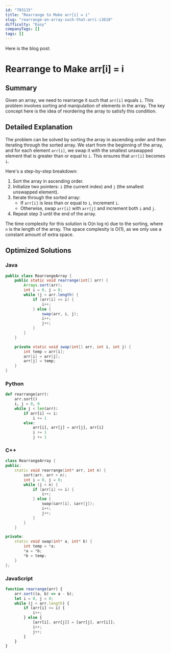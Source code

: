 ```yaml
---
id: "703115"
title: "Rearrange to Make arr[i] = i"
slug: "rearrange-an-array-such-that-arri-i3618"
difficulty: "Easy"
companyTags: []
tags: []
---
```


Here is the blog post:

# Rearrange to Make arr[i] = i
## Summary
Given an array, we need to rearrange it such that `arr[i]` equals `i`. This problem involves sorting and manipulation of elements in the array. The key concept here is the idea of reordering the array to satisfy this condition.

## Detailed Explanation
The problem can be solved by sorting the array in ascending order and then iterating through the sorted array. We start from the beginning of the array, and for each element `arr[i]`, we swap it with the smallest unswapped element that is greater than or equal to `i`. This ensures that `arr[i]` becomes `i`.

Here's a step-by-step breakdown:

1. Sort the array in ascending order.
2. Initialize two pointers: `i` (the current index) and `j` (the smallest unswapped element).
3. Iterate through the sorted array:
	* If `arr[i]` is less than or equal to `i`, increment `i`.
	* Otherwise, swap `arr[i]` with `arr[j]` and increment both `i` and `j`.
4. Repeat step 3 until the end of the array.

The time complexity for this solution is O(n log n) due to the sorting, where `n` is the length of the array. The space complexity is O(1), as we only use a constant amount of extra space.

## Optimized Solutions
### Java
```java
public class RearrangeArray {
    public static void rearrange(int[] arr) {
        Arrays.sort(arr);
        int i = 0, j = 0;
        while (j < arr.length) {
            if (arr[i] <= i) {
                i++;
            } else {
                swap(arr, i, j);
                i++;
                j++;
            }
        }
    }

    private static void swap(int[] arr, int i, int j) {
        int temp = arr[i];
        arr[i] = arr[j];
        arr[j] = temp;
    }
}
```

### Python
```python
def rearrange(arr):
    arr.sort()
    i, j = 0, 0
    while j < len(arr):
        if arr[i] <= i:
            i += 1
        else:
            arr[i], arr[j] = arr[j], arr[i]
            i += 1
            j += 1
```

### C++
```cpp
class RearrangeArray {
public:
    static void rearrange(int* arr, int n) {
        sort(arr, arr + n);
        int i = 0, j = 0;
        while (j < n) {
            if (arr[i] <= i) {
                i++;
            } else {
                swap(&arr[i], &arr[j]);
                i++;
                j++;
            }
        }
    }

private:
    static void swap(int* a, int* b) {
        int temp = *a;
        *a = *b;
        *b = temp;
    }
};
```

### JavaScript
```javascript
function rearrange(arr) {
    arr.sort((a, b) => a - b);
    let i = 0, j = 0;
    while (j < arr.length) {
        if (arr[i] <= i) {
            i++;
        } else {
            [arr[i], arr[j]] = [arr[j], arr[i]];
            i++;
            j++;
        }
    }
}
```